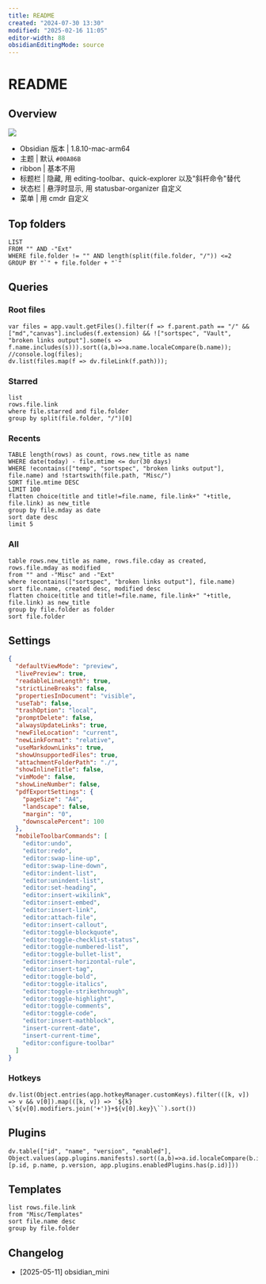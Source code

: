 ```yaml
---
title: README
created: "2024-07-30 13:30"
modified: "2025-02-16 11:05"
editor-width: 88
obsidianEditingMode: source
---
```


# README

## Overview

![](<Misc/Attachments/Images/Obsidian-20240908154942.png>)

- Obsidian 版本 | 1.8.10-mac-arm64
- 主题 | 默认 `#00A86B`
- ribbon | 基本不用
- 标题栏 | 隐藏, 用 editing-toolbar、quick-explorer 以及"斜杆命令"替代
- 状态栏 | 悬浮时显示, 用 statusbar-organizer 自定义
- 菜单 | 用 cmdr 自定义

## Top folders

```dataview
LIST
FROM "" AND -"Ext"
WHERE file.folder != "" AND length(split(file.folder, "/")) <=2
GROUP BY "`" + file.folder + "`"
```

## Queries

### Root files

```dataviewjs
var files = app.vault.getFiles().filter(f => f.parent.path == "/" && ["md","canvas"].includes(f.extension) && !["sortspec", "Vault", "broken links output"].some(s => f.name.includes(s))).sort((a,b)=>a.name.localeCompare(b.name));
//console.log(files);
dv.list(files.map(f => dv.fileLink(f.path)));
```

### Starred

```dataview
list
rows.file.link
where file.starred and file.folder
group by split(file.folder, "/")[0]
```

### Recents

```dataview
TABLE length(rows) as count, rows.new_title as name
WHERE date(today) - file.mtime <= dur(30 days)
WHERE !econtains(["temp", "sortspec", "broken links output"], file.name) and !startswith(file.path, "Misc/")
SORT file.mtime DESC
LIMIT 100
flatten choice(title and title!=file.name, file.link+" "+title, file.link) as new_title
group by file.mday as date
sort date desc
limit 5
```

### All

```dataview
table rows.new_title as name, rows.file.cday as created, rows.file.mday as modified
from "" and -"Misc" and -"Ext"
where !econtains(["sortspec", "broken links output"], file.name)
sort file.name, created desc, modified desc
flatten choice(title and title!=file.name, file.link+" "+title, file.link) as new_title
group by file.folder as folder
sort file.folder
```

## Settings

```json
{
  "defaultViewMode": "preview",
  "livePreview": true,
  "readableLineLength": true,
  "strictLineBreaks": false,
  "propertiesInDocument": "visible",
  "useTab": false,
  "trashOption": "local",
  "promptDelete": false,
  "alwaysUpdateLinks": true,
  "newFileLocation": "current",
  "newLinkFormat": "relative",
  "useMarkdownLinks": true,
  "showUnsupportedFiles": true,
  "attachmentFolderPath": "./",
  "showInlineTitle": false,
  "vimMode": false,
  "showLineNumber": false,
  "pdfExportSettings": {
    "pageSize": "A4",
    "landscape": false,
    "margin": "0",
    "downscalePercent": 100
  },
  "mobileToolbarCommands": [
    "editor:undo",
    "editor:redo",
    "editor:swap-line-up",
    "editor:swap-line-down",
    "editor:indent-list",
    "editor:unindent-list",
    "editor:set-heading",
    "editor:insert-wikilink",
    "editor:insert-embed",
    "editor:insert-link",
    "editor:attach-file",
    "editor:insert-callout",
    "editor:toggle-blockquote",
    "editor:toggle-checklist-status",
    "editor:toggle-numbered-list",
    "editor:toggle-bullet-list",
    "editor:insert-horizontal-rule",
    "editor:insert-tag",
    "editor:toggle-bold",
    "editor:toggle-italics",
    "editor:toggle-strikethrough",
    "editor:toggle-highlight",
    "editor:toggle-comments",
    "editor:toggle-code",
    "editor:insert-mathblock",
    "insert-current-date",
    "insert-current-time",
    "editor:configure-toolbar"
  ]
}
```

### Hotkeys

```dataviewjs
dv.list(Object.entries(app.hotkeyManager.customKeys).filter(([k, v]) => v && v[0]).map(([k, v]) => `${k} \`${v[0].modifiers.join('+')}+${v[0].key}\``).sort())
```

## Plugins

```dataviewjs
dv.table(["id", "name", "version", "enabled"], Object.values(app.plugins.manifests).sort((a,b)=>a.id.localeCompare(b.id)).map(p=>[p.id, p.name, p.version, app.plugins.enabledPlugins.has(p.id)]))
```

## Templates

```dataview
list rows.file.link
from "Misc/Templates"
sort file.name desc
group by file.folder
```

## Changelog

- [2025-05-11] obsidian_mini